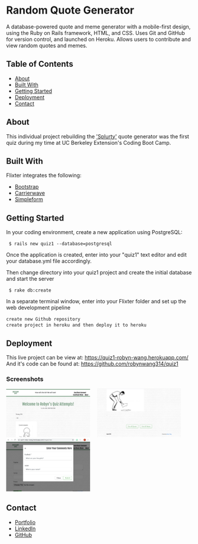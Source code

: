 # Random Quote Generator #

A database-powered quote and meme generator with a mobile-first design, using the Ruby on Rails framework, HTML, and CSS. Uses Git and GitHub for version control, and launched on Heroku. Allows users to contribute and view random quotes and memes.

## Table of Contents ##
<ul> 
  <li><a href="#about"> About </a></li>
  <li><a href="#technologies"> Built With </a></li>
  <li><a href="#setup"> Getting Started </a></li>
  <li><a href="#usage"> Deployment </a></li>
  <li><a href="#contact"> Contact</a></li>
</ul>

<div id="about"></div> 

## About ##
This individual project rebuilding the <a href="https://splurty-robyn-wang.herokuapp.com">'Splurty'</a> quote generator was the first quiz during my time at UC Berkeley Extension's Coding Boot Camp. 

<div id="technologies"></div> 

## Built With ##
Flixter integrates the following: 
<ul>
  <li><a href="https://github.com/twbs/bootstrap-rubygem">Bootstrap </a></li>
  <li><a href="https://github.com/carrierwaveuploader/carrierwave">Carrierwave</a></li>
  <li><a href="https://github.com/plataformatec/simple_form">Simpleform</a></li>
</ul>

<div id="setup"></div> 

## Getting Started ##
<p>In your coding environment, create a new application using PostgreSQL:</p>
<pre><code> $ rails new quiz1 --database=postgresql </code></pre>

<p>Once the application is created, enter into your "quiz1" text editor and edit your database.yml file accordingly.</p>

<p>Then change directory into your quiz1 project and create the initial database and start the server</p>
<pre><code> $ rake db:create</code></pre>

<p>In a separate terminal window, enter into your Flixter folder and set up the web development pipeline</p>
<pre><code>create new Github repository
create project in heroku and then deploy it to heroku</code></pre>

<div id="usage"></div> 

## Deployment ##
This live project can be view at: https://quiz1-robyn-wang.herokuapp.com/
And it's code can be found at: https://github.com/robynwang314/quiz1

### Screenshots ###

<img src="/app/assets/images/home.png" alt="Homepage" width="45%" float="left"> &nbsp;&nbsp;&nbsp;
<img src="/app/assets/images/view.png" alt="View All" width="45%" float="right"><br/>
<img src="/app/assets/images/contribute.png" alt="Contribute" width="45%" float="left">


<div id="contact"></div> 

## Contact ##

<ul>
  <li><a href="http://robynwang-portfolio.herokuapp.com/" target="_blank">Portfolio</a></li>
  <li><a href="https://www.linkedin.com/in/tyrobynwang" target="_blank">LinkedIn</a></li>
  <li><a href="https://github.com/robynwang314" target="_blank">GitHub</a></li>
</ul>
